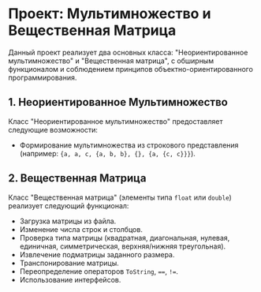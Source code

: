 # Проект: Мультимножество и Вещественная Матрица

Данный проект реализует два основных класса: "Неориентированное мультимножество" и "Вещественная матрица", с обширным функционалом и соблюдением принципов объектно-ориентированного программирования.

## 1. Неориентированное Мультимножество

Класс "Неориентированное мультимножество" предоставляет следующие возможности:
*   Формирование мультимножества из строкового представления (например: `{a, a, c, {a, b, b}, {}, {a, {c, c}}}`).

## 2. Вещественная Матрица

Класс "Вещественная матрица" (элементы типа `float` или `double`) реализует следующий функционал:
*   Загрузка матрицы из файла.
*   Изменение числа строк и столбцов.
*   Проверка типа матрицы (квадратная, диагональная, нулевая, единичная, симметрическая, верхняя/нижняя треугольная).
*   Извлечение подматрицы заданного размера.
*   Транспонирование матрицы.
*   Переопределение операторов `ToString`, `==`, `!=`.
*   Использование интерфейсов.

